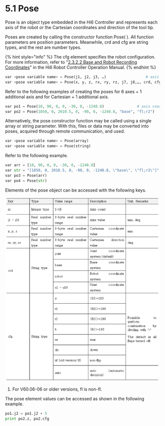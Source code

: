 # 5.1 Pose

Pose is an object type embedded in the Hi6 Controller and represents each axis of the robot or the Cartesian coordinates and direction of the tool tip. 

Poses are created by calling the constructor function Pose\( \). All function parameters are position parameters. Meanwhile, crd and cfg are string types, and the rest are number types.

{% hint style="info" %}
The cfg element specifies the robot configuration. For more information, refer to "[2.3.2.2 Base and Robot Recording Coordinates](https://hyundai-robotics.gitbook.io/hi6-operation-manual/v/english/2-operation/2-3-step/step-pose-modify/base-robot-crd-sys)" in the Hi6 Robot Controller Operation Manual.
{% endhint %}



```python
var <pose variable name> = Pose(j1, j2, j3, …)					# axis coordinate
var <pose variable name> = Pose(x, y, z, rx, ry, rz, j7, j8,…, crd, cfg)		# base coordinate
```

Refer to the following examples of creating the poses for 6 axes + 1 additional axis and for Cartesian + 1 additional axis.

```python
var po1 = Pose(10, 90, 0, 0, -30, 0, -1240.8)				# axis coordinate
var po2 = Pose(1850, 0, 2010.5, 0, -90, 0, -1240.8, "base", "fl;r2")	# base coordinate
```

Alternatively, the pose constructor function may be called using a single array or string parameter. With this, files or data may be converted into poses, acquired through remote communication, and used.

```python
var <pose variable name> = Pose(array)
var <pose variable name> = Pose(string)
```

Refer to the following example.

```python
var arr = [10, 90, 0, 0, -30, 0, -1240.8]
var str = "[1850, 0, 2010.5, 0, -90, 0, -1240.8, \"base\", \"fl;r2\"]"
var po3 = Pose(arr)
var po4 = Pose(str)
```

Elements of the pose object can be accessed with the following keys.

![](../.gitbook/assets/image%20%289%29.png)

1. For V60.06-06 or older versions, fl is non-fl.

The pose element values can be accessed as shown in the following example.

```python
po1.j2 = po1.j2 + 5
print po2.z, po2.cfg
```



